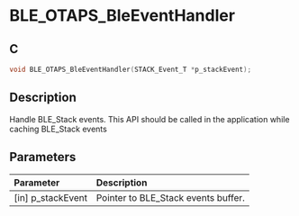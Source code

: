 # BLE_OTAPS_BleEventHandler

## C

```c
void BLE_OTAPS_BleEventHandler(STACK_Event_T *p_stackEvent);
```

## Description

Handle BLE_Stack events.
This API should be called in the application while caching BLE_Stack events

## Parameters

|Parameter|Description|
|:---|:---|
|\[in\] p_stackEvent|Pointer to BLE_Stack events buffer.|

